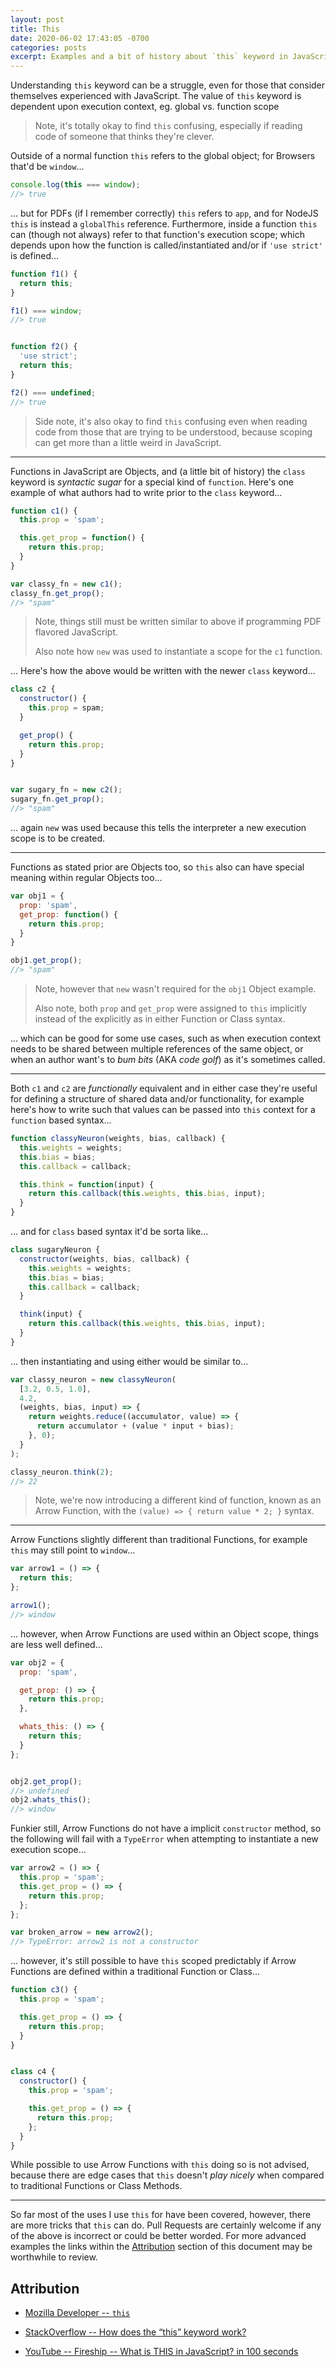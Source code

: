 ```yaml
---
layout: post
title: This
date: 2020-06-02 17:43:05 -0700
categories: posts
excerpt: Examples and a bit of history about `this` keyword in JavaScript
---
```




Understanding `this` keyword can be a struggle, even for those that consider themselves experienced with JavaScript. The value of `this` keyword is dependent upon execution context, eg. global vs. function scope


> Note, it's totally okay to find `this` confusing, especially if reading code of someone that thinks they're clever.


Outside of a normal function `this` refers to the global object; for Browsers that'd be `window`...


```javascript
console.log(this === window);
//> true
```

... but for PDFs (if I remember correctly) `this` refers to `app`, and for NodeJS `this` is instead a `globalThis` reference. Furthermore, inside a function `this` can (though not always) refer to that function's execution scope; which depends upon how the function is called/instantiated and/or if `'use strict'` is defined...


```javascript
function f1() {
  return this;
}

f1() === window;
//> true


function f2() {
  'use strict';
  return this;
}

f2() === undefined;
//> true
```


> Side note, it's also okay to find `this` confusing even when reading code from those that are trying to be understood, because scoping can get more than a little weird in JavaScript.


------


Functions in JavaScript are Objects, and (a little bit of history) the `class` keyword is _syntactic sugar_ for a special kind of `function`. Here's one example of what authors had to write prior to the `class` keyword...


```javascript
function c1() {
  this.prop = 'spam';

  this.get_prop = function() {
    return this.prop;
  }
}

var classy_fn = new c1();
classy_fn.get_prop();
//> "spam"
```


> Note, things still must be written similar to above if programming PDF flavored JavaScript.
>
> Also note how `new` was used to instantiate a scope for the `c1` function.


... Here's how the above would be written with the newer `class` keyword...


```javascript
class c2 {
  constructor() {
    this.prop = spam;
  }

  get_prop() {
    return this.prop;
  }
}


var sugary_fn = new c2();
sugary_fn.get_prop();
//> "spam"
```


... again `new` was used because this tells the interpreter a new execution scope is to be created.


------


Functions as stated prior are Objects too, so `this` also can have special meaning within regular Objects too...


```javascript
var obj1 = {
  prop: 'spam',
  get_prop: function() {
    return this.prop;
  }
}

obj1.get_prop();
//> "spam"
```


> Note, however that `new` wasn't required for the `obj1` Object example.
>
> Also note, both `prop` and `get_prop` were assigned to `this` implicitly instead of the explicitly as in either Function or Class syntax.


... which can be good for some use cases, such as when execution context needs to be shared between multiple references of the same object, or when an author want's to _bum bits_ (AKA _code golf_) as it's sometimes called.


------


Both `c1` and `c2` are _functionally_ equivalent and in either case they're useful for defining a structure of shared data and/or functionality, for example here's how to write such that values can be passed into `this` context for a `function` based syntax...


```javascript
function classyNeuron(weights, bias, callback) {
  this.weights = weights;
  this.bias = bias;
  this.callback = callback;

  this.think = function(input) {
    return this.callback(this.weights, this.bias, input);
  }
}
```


... and for `class` based syntax it'd be sorta like...


```javascript
class sugaryNeuron {
  constructor(weights, bias, callback) {
    this.weights = weights;
    this.bias = bias;
    this.callback = callback;
  }

  think(input) {
    return this.callback(this.weights, this.bias, input);
  }
}
```


... then instantiating and using either would be similar to...


```javascript
var classy_neuron = new classyNeuron(
  [3.2, 0.5, 1.0],
  4.2,
  (weights, bias, input) => {
    return weights.reduce((accumulator, value) => {
      return accumulator + (value * input + bias);
    }, 0);
  }
);

classy_neuron.think(2);
//> 22
```


> Note, we're now introducing a different kind of function, known as an Arrow Function, with the `(value) => { return value * 2; }` syntax.


------


Arrow Functions slightly different than traditional Functions, for example `this` may still point to `window`...


```javascript
var arrow1 = () => {
  return this;
};

arrow1();
//> window
```


... however, when Arrow Functions are used within an Object scope, things are less well defined...


```javascript
var obj2 = {
  prop: 'spam',

  get_prop: () => {
    return this.prop;
  },

  whats_this: () => {
    return this;
  }
};


obj2.get_prop();
//> undefined
obj2.whats_this();
//> window
```


Funkier still, Arrow Functions do not have a implicit `constructor` method, so the following will fail with a `TypeError` when attempting to instantiate a new execution scope...


```javascript
var arrow2 = () => {
  this.prop = 'spam';
  this.get_prop = () => {
    return this.prop;
  };
};

var broken_arrow = new arrow2();
//> TypeError: arrow2 is not a constructor
```


... however, it's still possible to have `this` scoped predictably if Arrow Functions are defined within a traditional Function or Class...


```javascript
function c3() {
  this.prop = 'spam';

  this.get_prop = () => {
    return this.prop;
  }
}


class c4 {
  constructor() {
    this.prop = 'spam';

    this.get_prop = () => {
      return this.prop;
    };
  }
}
```


While possible to use Arrow Functions with `this` doing so is not advised, because there are edge cases that `this` doesn't _play nicely_ when compared to traditional Functions or Class Methods.


------


So far most of the uses I use `this` for have been covered, however, there are more tricks that `this` can do. Pull Requests are certainly welcome if any of the above is incorrect or could be better worded. For more advanced examples the links within the [Attribution][heading__attribution] section of this document may be worthwhile to review.


## Attribution
[heading__attribution]: #attribution "Links that where useful in understanding `this`"


- [Mozilla Developer -- `this`](https://developer.mozilla.org/en-US/docs/Web/JavaScript/Reference/Operators/this)

- [StackOverflow -- How does the “this” keyword work?](https://stackoverflow.com/questions/3127429/how-does-the-this-keyword-work)

- [YouTube -- Fireship -- What is THIS in JavaScript? in 100 seconds](https://www.youtube.com/watch?v=YOlr79NaAtQ)
